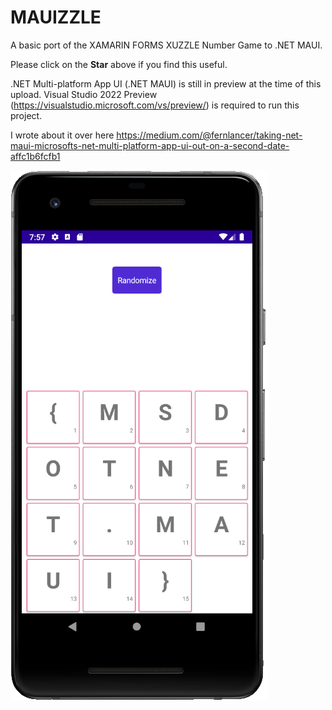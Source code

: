 ﻿# MAUIZZLE
A basic port of the XAMARIN FORMS XUZZLE Number Game to .NET MAUI.

Please click on the **Star** above if you find this useful.

.NET Multi-platform App UI (.NET MAUI) is still in preview at the time of this upload. Visual Studio 2022 Preview (https://visualstudio.microsoft.com/vs/preview/) is required to run this project.

I wrote about it over here https://medium.com/@fernlancer/taking-net-maui-microsofts-net-multi-platform-app-ui-out-on-a-second-date-affc1b6fcfb1

![Screenshot](Screenshots/MAUIZZLE.PNG)
